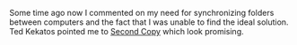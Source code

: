 
Some time ago now I commented on my need for synchronizing folders between computers and the fact that I was unable to find the ideal solution.  Ted Kekatos pointed me to [Second Copy](https://www.secondcopy.com) which look promising.
